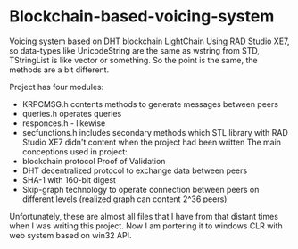 # Blockchain-based-voicing-system
Voicing system based on DHT blockchain LightChain
Using RAD Studio XE7, so data-types like UnicodeString are the same as wstring from STD, TStringList is like vector<string> or something. So the point is the same, the methods are a bit different.
  
Project has four modules:
  - KRPCMSG.h contents methods to generate messages between peers 
  - queries.h operates queries 
  - responces.h - likewise
  - secfunctions.h includes secondary methods which STL library with RAD Studio XE7 didn't content when the project had been written
The main conceptions used in project:
  - blockchain protocol Proof of Validation
  - DHT decentralized protocol to exchange data between peers
  - SHA-1 with 160-bit digest
  - Skip-graph technology to operate connection between peers on different levels (realized graph can content 2^36 peers)
  
Unfortunately, these are almost all files that I have from that distant times when I was writing this project. Now I am portering it to windows CLR with web system based on win32 API.
